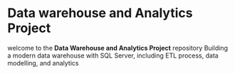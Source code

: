 # Data warehouse and Analytics Project

welcome to the **Data Warehouse and Analytics Project** repository
Building a modern data warehouse with SQL Server, including ETL process, data modelling, and analytics
